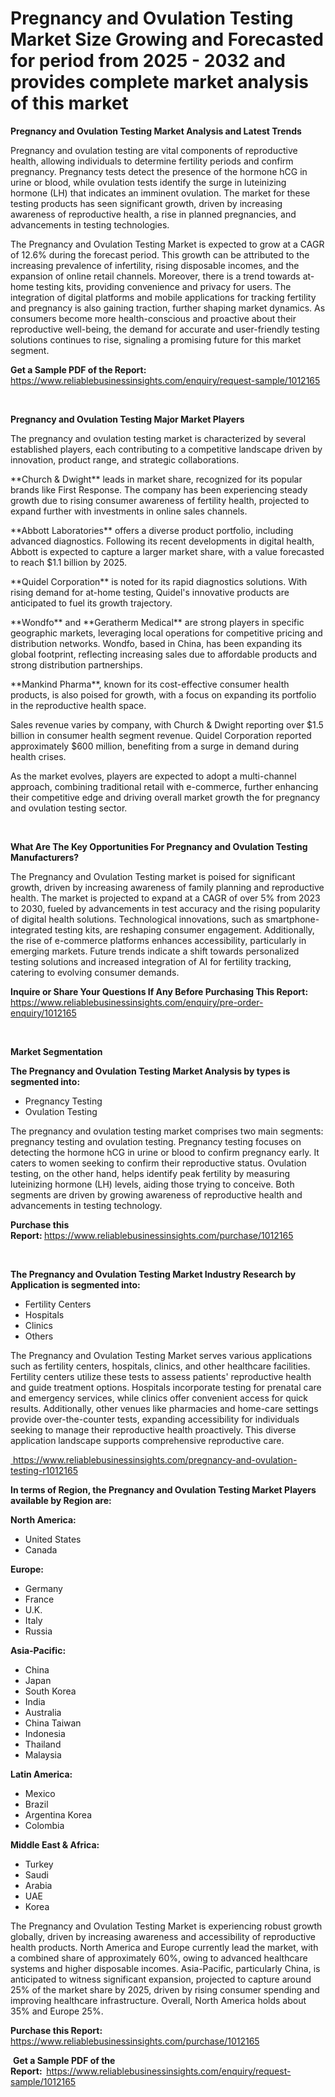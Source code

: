 <p><h1>Pregnancy and Ovulation Testing Market Size Growing and Forecasted for period from 2025 - 2032 and provides complete market analysis of this market</h1></p><p><strong>Pregnancy and Ovulation Testing Market Analysis and Latest Trends</strong></p>
<p><p>Pregnancy and ovulation testing are vital components of reproductive health, allowing individuals to determine fertility periods and confirm pregnancy. Pregnancy tests detect the presence of the hormone hCG in urine or blood, while ovulation tests identify the surge in luteinizing hormone (LH) that indicates an imminent ovulation. The market for these testing products has seen significant growth, driven by increasing awareness of reproductive health, a rise in planned pregnancies, and advancements in testing technologies.</p><p>The Pregnancy and Ovulation Testing Market is expected to grow at a CAGR of 12.6% during the forecast period. This growth can be attributed to the increasing prevalence of infertility, rising disposable incomes, and the expansion of online retail channels. Moreover, there is a trend towards at-home testing kits, providing convenience and privacy for users. The integration of digital platforms and mobile applications for tracking fertility and pregnancy is also gaining traction, further shaping market dynamics. As consumers become more health-conscious and proactive about their reproductive well-being, the demand for accurate and user-friendly testing solutions continues to rise, signaling a promising future for this market segment.</p></p>
<p><strong>Get a Sample PDF of the Report:&nbsp;</strong> <a href="https://www.reliablebusinessinsights.com/enquiry/request-sample/1012165?utm_campaign=3672&utm_medium=2&utm_source=Github&utm_content=ia&utm_term=19042025&utm_id=pregnancy-and-ovulation-testing">https://www.reliablebusinessinsights.com/enquiry/request-sample/1012165</a></p>
<p>&nbsp;</p>
<p><strong>Pregnancy and Ovulation Testing Major Market Players</strong></p>
<p><p>The pregnancy and ovulation testing market is characterized by several established players, each contributing to a competitive landscape driven by innovation, product range, and strategic collaborations. </p><p>**Church & Dwight** leads in market share, recognized for its popular brands like First Response. The company has been experiencing steady growth due to rising consumer awareness of fertility health, projected to expand further with investments in online sales channels.</p><p>**Abbott Laboratories** offers a diverse product portfolio, including advanced diagnostics. Following its recent developments in digital health, Abbott is expected to capture a larger market share, with a value forecasted to reach $1.1 billion by 2025.</p><p>**Quidel Corporation** is noted for its rapid diagnostics solutions. With rising demand for at-home testing, Quidel's innovative products are anticipated to fuel its growth trajectory. </p><p>**Wondfo** and **Geratherm Medical** are strong players in specific geographic markets, leveraging local operations for competitive pricing and distribution networks. Wondfo, based in China, has been expanding its global footprint, reflecting increasing sales due to affordable products and strong distribution partnerships.</p><p>**Mankind Pharma**, known for its cost-effective consumer health products, is also poised for growth, with a focus on expanding its portfolio in the reproductive health space.</p><p>Sales revenue varies by company, with Church & Dwight reporting over $1.5 billion in consumer health segment revenue. Quidel Corporation reported approximately $600 million, benefiting from a surge in demand during health crises. </p><p>As the market evolves, players are expected to adopt a multi-channel approach, combining traditional retail with e-commerce, further enhancing their competitive edge and driving overall market growth the for pregnancy and ovulation testing sector.</p></p>
<p>&nbsp;</p>
<p><strong>What Are The Key Opportunities For Pregnancy and Ovulation Testing Manufacturers?</strong></p>
<p><p>The Pregnancy and Ovulation Testing market is poised for significant growth, driven by increasing awareness of family planning and reproductive health. The market is projected to expand at a CAGR of over 5% from 2023 to 2030, fueled by advancements in test accuracy and the rising popularity of digital health solutions. Technological innovations, such as smartphone-integrated testing kits, are reshaping consumer engagement. Additionally, the rise of e-commerce platforms enhances accessibility, particularly in emerging markets. Future trends indicate a shift towards personalized testing solutions and increased integration of AI for fertility tracking, catering to evolving consumer demands.</p></p>
<p><strong>Inquire or Share Your Questions If Any Before Purchasing This Report:</strong> <a href="https://www.reliablebusinessinsights.com/enquiry/pre-order-enquiry/1012165?utm_campaign=3672&utm_medium=2&utm_source=Github&utm_content=ia&utm_term=19042025&utm_id=pregnancy-and-ovulation-testing">https://www.reliablebusinessinsights.com/enquiry/pre-order-enquiry/1012165</a></p>
<p>&nbsp;</p>
<p><strong>Market Segmentation</strong></p>
<p><strong>The Pregnancy and Ovulation Testing Market Analysis by types is segmented into:</strong></p>
<p><ul><li>Pregnancy Testing</li><li>Ovulation Testing</li></ul></p>
<p><p>The pregnancy and ovulation testing market comprises two main segments: pregnancy testing and ovulation testing. Pregnancy testing focuses on detecting the hormone hCG in urine or blood to confirm pregnancy early. It caters to women seeking to confirm their reproductive status. Ovulation testing, on the other hand, helps identify peak fertility by measuring luteinizing hormone (LH) levels, aiding those trying to conceive. Both segments are driven by growing awareness of reproductive health and advancements in testing technology.</p></p>
<p><strong>Purchase this Report:&nbsp;</strong><a href="https://www.reliablebusinessinsights.com/purchase/1012165?utm_campaign=3672&utm_medium=2&utm_source=Github&utm_content=ia&utm_term=19042025&utm_id=pregnancy-and-ovulation-testing">https://www.reliablebusinessinsights.com/purchase/1012165</a></p>
<p>&nbsp;</p>
<p><strong>The Pregnancy and Ovulation Testing Market Industry Research by Application is segmented into:</strong></p>
<p><ul><li>Fertility Centers</li><li>Hospitals</li><li>Clinics</li><li>Others</li></ul></p>
<p><p>The Pregnancy and Ovulation Testing Market serves various applications such as fertility centers, hospitals, clinics, and other healthcare facilities. Fertility centers utilize these tests to assess patients' reproductive health and guide treatment options. Hospitals incorporate testing for prenatal care and emergency services, while clinics offer convenient access for quick results. Additionally, other venues like pharmacies and home-care settings provide over-the-counter tests, expanding accessibility for individuals seeking to manage their reproductive health proactively. This diverse application landscape supports comprehensive reproductive care.</p></p>
<p><a href="https://www.reliablebusinessinsights.com/pregnancy-and-ovulation-testing-r1012165?utm_campaign=3672&utm_medium=2&utm_source=Github&utm_content=ia&utm_term=19042025&utm_id=pregnancy-and-ovulation-testing">&nbsp;https://www.reliablebusinessinsights.com/pregnancy-and-ovulation-testing-r1012165</a></p>
<p><strong>In terms of Region, the Pregnancy and Ovulation Testing Market Players available by Region are:</strong></p>
<p>
    <p> <strong> North America: </strong>
        <ul>
            <li>United States</li>
            <li>Canada</li>
        </ul>
        </p> 
    <p> <strong> Europe: </strong>
        <ul>
            <li>Germany</li>
            <li>France</li>
            <li>U.K.</li>
            <li>Italy</li>
            <li>Russia</li>
        </ul>
        </p> 
    <p> <strong> Asia-Pacific: </strong>
        <ul>
            <li>China</li>
            <li>Japan</li>
            <li>South Korea</li>
            <li>India</li>
            <li>Australia</li>
            <li>China Taiwan</li>
            <li>Indonesia</li>
            <li>Thailand</li>
            <li>Malaysia</li>
        </ul>
        </p> 
    <p> <strong> Latin America: </strong>
        <ul>
            <li>Mexico</li>
            <li>Brazil</li>
            <li>Argentina Korea</li>
            <li>Colombia</li>
        </ul>
        </p> 
    <p> <strong> Middle East & Africa: </strong>
        <ul>
            <li>Turkey</li>
            <li>Saudi</li>
            <li>Arabia</li>
            <li>UAE</li>
            <li>Korea</li>
        </ul>
    </p>
    </p>
<p><p>The Pregnancy and Ovulation Testing Market is experiencing robust growth globally, driven by increasing awareness and accessibility of reproductive health products. North America and Europe currently lead the market, with a combined share of approximately 60%, owing to advanced healthcare systems and higher disposable incomes. Asia-Pacific, particularly China, is anticipated to witness significant expansion, projected to capture around 25% of the market share by 2025, driven by rising consumer spending and improving healthcare infrastructure. Overall, North America holds about 35% and Europe 25%.</p></p>
<p><strong>Purchase this Report: </strong><a href="https://www.reliablebusinessinsights.com/purchase/1012165?utm_campaign=3672&utm_medium=2&utm_source=Github&utm_content=ia&utm_term=19042025&utm_id=pregnancy-and-ovulation-testing">https://www.reliablebusinessinsights.com/purchase/1012165</a></p>
<p>&nbsp;<strong>Get a Sample PDF of the Report:&nbsp;&nbsp;</strong><a href="https://www.reliablebusinessinsights.com/enquiry/request-sample/1012165?utm_campaign=3672&utm_medium=2&utm_source=Github&utm_content=ia&utm_term=19042025&utm_id=pregnancy-and-ovulation-testing">https://www.reliablebusinessinsights.com/enquiry/request-sample/1012165</a></p>
<p><strong></strong></p>
<p><p></p><p></p><p></p></p>
